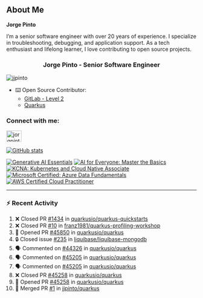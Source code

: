 ## About Me

**Jorge Pinto**

I’m a senior software engineer with over 20 years of experience. I specialize in troubleshooting, debugging, and application support. As a tech enthusiast and lifelong learner, I love contributing to open source projects.


<h3 align="center">Jorge Pinto - Senior Software Engineer</h3>

<p align="left"> <img src="https://komarev.com/ghpvc/?username=jjpinto&label=Profile%20views&color=0e75b6&style=flat" alt="jjpinto" /> </p>

- ⌨️ Open Source Contributor: 
  - [GitLab - Level 2](https://gitlab.com/jpinto9391615)
  - [Quarkus](https://github.com/quarkusio/quarkus)

<h3 align="left">Connect with me:</h3>
<p align="left">
<a href="https://linkedin.com/in/jorgpinto" target="blank"><img align="center" src="https://raw.githubusercontent.com/rahuldkjain/github-profile-readme-generator/master/src/images/icons/Social/linked-in-alt.svg" alt="jorgpinto" height="30" width="40" /></a>
</p>

[![GitHub stats](https://github-readme-stats.vercel.app/api?username=jjpinto&show=reviews,prs_merged&hide=contribs,prs&theme=transparent&show_icons=true)](https://github.com/anuraghazra/github-readme-stats)


<!--START_SECTION:badges-->
[![Generative AI Essentials](https://images.credly.com/size/110x110/images/3962f630-7cb0-4406-9ca4-f690bdcfbdef/image.png)](http://www.credly.com/badges/d5e4f8eb-0aeb-4aeb-8291-7de64296976e "Generative AI Essentials")
[![AI for Everyone: Master the Basics](https://images.credly.com/size/110x110/images/78186814-c80e-4d45-a30e-04b0a2850345/image.png)](http://www.credly.com/badges/6bb794ff-3129-4ae3-96c0-a4ff7f8630fc "AI for Everyone: Master the Basics")
[![KCNA: Kubernetes and Cloud Native Associate](https://images.credly.com/size/110x110/images/f28f1d88-428a-47f6-95b5-7da1dd6c1000/KCNA_badge.png)](http://www.credly.com/badges/672be28b-18f4-4c88-a5fb-5ff813a83b49 "KCNA: Kubernetes and Cloud Native Associate")
[![Microsoft Certified: Azure Data Fundamentals](https://images.credly.com/size/110x110/images/70eb1e3f-d4de-4377-a062-b20fb29594ea/azure-data-fundamentals-600x600.png)](http://www.credly.com/badges/3ba9cde9-2330-4a6c-b7ce-9533252b2c36 "Microsoft Certified: Azure Data Fundamentals")
[![AWS Certified Cloud Practitioner](https://images.credly.com/size/110x110/images/00634f82-b07f-4bbd-a6bb-53de397fc3a6/image.png)](http://www.credly.com/badges/71e77057-5654-4d73-9225-c5f48820644c "AWS Certified Cloud Practitioner")
<!--END_SECTION:badges-->

---

### :zap: Recent Activity

<!--START_SECTION:activity-->
1. ❌ Closed PR [#1434](https://github.com/quarkusio/quarkus-quickstarts/pull/1434) in [quarkusio/quarkus-quickstarts](https://github.com/quarkusio/quarkus-quickstarts)
2. ❌ Closed PR [#10](https://github.com/franz1981/quarkus-profiling-workshop/pull/10) in [franz1981/quarkus-profiling-workshop](https://github.com/franz1981/quarkus-profiling-workshop)
3. 💪 Opened PR [#45850](https://github.com/quarkusio/quarkus/pull/45850) in [quarkusio/quarkus](https://github.com/quarkusio/quarkus)
4. 🔒 Closed issue [#235](https://github.com/liquibase/liquibase-mongodb/issues/235) in [liquibase/liquibase-mongodb](https://github.com/liquibase/liquibase-mongodb)
5. 🗣 Commented on [#44326](https://github.com/quarkusio/quarkus/issues/44326#issuecomment-2573700809) in [quarkusio/quarkus](https://github.com/quarkusio/quarkus)
6. 🗣 Commented on [#45205](https://github.com/quarkusio/quarkus/pull/45205#issuecomment-2573145413) in [quarkusio/quarkus](https://github.com/quarkusio/quarkus)
7. 🗣 Commented on [#45205](https://github.com/quarkusio/quarkus/pull/45205#issuecomment-2560063470) in [quarkusio/quarkus](https://github.com/quarkusio/quarkus)
8. ❌ Closed PR [#45258](https://github.com/quarkusio/quarkus/pull/45258) in [quarkusio/quarkus](https://github.com/quarkusio/quarkus)
9. 💪 Opened PR [#45258](https://github.com/quarkusio/quarkus/pull/45258) in [quarkusio/quarkus](https://github.com/quarkusio/quarkus)
10. 🎉 Merged PR [#1](https://github.com/jjpinto/quarkus/pull/1) in [jjpinto/quarkus](https://github.com/jjpinto/quarkus)
<!--END_SECTION:activity-->




